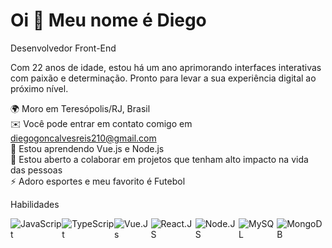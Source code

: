 # Oi 👋 Meu nome é Diego

Desenvolvedor Front-End

Com 22 anos de idade, estou há um ano aprimorando interfaces interativas com paixão e determinação. Pronto para levar a sua experiência digital ao próximo nível.

🌍 Moro em Teresópolis/RJ, Brasil  
✉️ Você pode entrar em contato comigo em diegogoncalvesreis210@gmail.com  
🧠 Estou aprendendo Vue.js e Node.js  
🤝 Estou aberto a colaborar em projetos que tenham alto impacto na vida das pessoas  
⚡ Adoro esportes e meu favorito é Futebol  

Habilidades
<div style="display: flex; align-items: center;">
  <img src="https://img.shields.io/badge/JavaScript-323330?style=for-the-badge&logo=javascript&logoColor=F7DF1E" alt="JavaScript">
  <img src="https://img.shields.io/badge/TypeScript-007ACC?style=for-the-badge&logo=typescript&logoColor=white" alt="TypeScript">
  <img src="https://img.shields.io/badge/Vue.js-35495E?style=for-the-badge&logo=vue.js&logoColor=4FC08D" alt="Vue.Js">
  <img src="https://img.shields.io/badge/React-20232A?style=for-the-badge&logo=react&logoColor=61DAFB" alt="React.JS">
  <img src="https://img.shields.io/badge/Node.js-43853D?style=for-the-badge&logo=node.js&logoColor=white" alt="Node.JS">
  <img src="https://img.shields.io/badge/MySQL-4479A1?style=for-the-badge&logo=mysql&logoColor=white" alt="MySQL">
  <img src="https://img.shields.io/badge/MongoDB-00000F?style=for-the-badge&logo=mongodb&logoColor=whit" alt="MongoDB">
</div>

